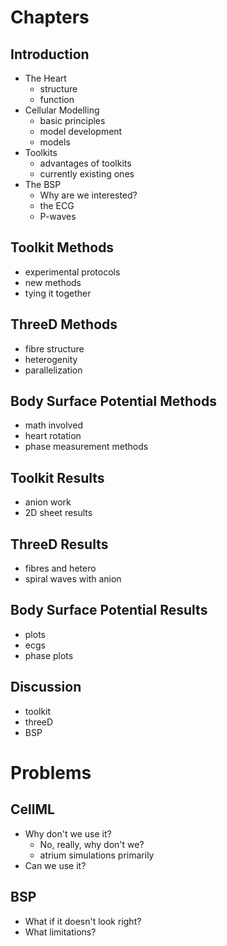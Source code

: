 Chapters
========

Introduction
------------

* The Heart
  * structure
  * function
* Cellular Modelling
  * basic principles
  * model development
  * models
* Toolkits
  * advantages of toolkits
  * currently existing ones
* The BSP
  * Why are we interested?
  * the ECG
  * P-waves


Toolkit Methods
---------------

* experimental protocols
* new methods
* tying it together


ThreeD Methods
--------------

* fibre structure
* heterogenity
* parallelization


Body Surface Potential Methods
------------------------------

* math involved
* heart rotation
* phase measurement methods


Toolkit Results
---------------

* anion work
* 2D sheet results


ThreeD Results
--------------

* fibres and hetero
* spiral waves with anion


Body Surface Potential Results
------------------------------

* plots
* ecgs
* phase plots

Discussion
----------

* toolkit
* threeD
* BSP



Problems
========

CellML
------

* Why don't we use it?
  * No, really, why don't we?
  * atrium simulations primarily
* Can we use it?

BSP
---

* What if it doesn't look right?
* What limitations?
